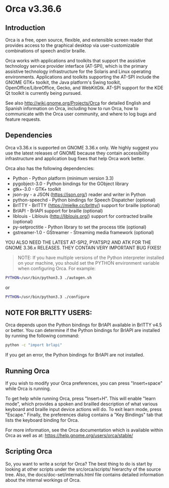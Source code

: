 # Orca v3.36.6

## Introduction

Orca is a free, open source, flexible, and extensible screen reader
that provides access to the graphical desktop via user-customizable
combinations of speech and/or braille.

Orca works with applications and toolkits that support the assistive
technology service provider interface (AT-SPI), which is the primary
assistive technology infrastructure for the Solaris and Linux
operating environments.  Applications and toolkits supporting the
AT-SPI include the GNOME GTK+ toolkit, the Java platform's Swing
toolkit, OpenOffice/LibreOffice, Gecko, and WebKitGtk.  AT-SPI support
for the KDE Qt toolkit is currently being pursued.

See also <http://wiki.gnome.org/Projects/Orca> for detailed English and Spanish
information on Orca, including how to run Orca, how to communicate
with the Orca user community, and where to log bugs and feature
requests.


## Dependencies

Orca v3.36.x is supported on GNOME 3.36.x only.  We highly suggest you
use the latest releases of GNOME because they contain accessibility
infrastructure and application bug fixes that help Orca work better.

Orca also has the following dependencies:

* Python           - Python platform (minimum version 3.3)
* pygobject-3.0    - Python bindings for the GObject library
* gtk+-3.0         - GTK+ toolkit
* json-py          - a JSON (<https://json.org/>) reader and writer in Python
* python-speechd   - Python bindings for Speech Dispatcher (optional)
* BrlTTY           - BrlTTY (<https://mielke.cc/brltty/>) support for braille (optional)
* BrlAPI           - BrlAPI support for braille (optional)
* liblouis         - Liblouis (<http://liblouis.org/>) support for contracted braille (optional)
* py-setproctitle  - Python library to set the process title (optional)
* gstreamer-1.0    - GStreamer - Streaming media framework (optional)

YOU ALSO NEED THE LATEST AT-SPI2, PYATSPI2 AND ATK FOR THE GNOME 3.36.x
RELEASES.  THEY CONTAIN VERY IMPORTANT BUG FIXES!

> NOTE: If you have multiple versions of the Python interpreter installed
on your machine, you should set the PYTHON environment variable when
configuring Orca.  For example:

```sh
PYTHON=/usr/bin/python3.3 ./autogen.sh
```

or

```sh
PYTHON=/usr/bin/python3.3 ./configure
```

## NOTE FOR BRLTTY USERS:

Orca depends upon the Python bindings for BrlAPI available in BrlTTY v4.5
or better.  You can determine if the Python bindings for BrlAPI are
installed by running the following command:

```sh
python -c "import brlapi"
```

If you get an error, the Python bindings for BrlAPI are not installed.

## Running Orca

If you wish to modify your Orca preferences, you can press "Insert+space"
while Orca is running.

To get help while running Orca, press "Insert+H".  This will enable
"learn mode", which provides a spoken and brailled description of what
various keyboard and braille input device actions will do.  To exit
learn mode, press "Escape."  Finally, the preferences dialog contains
a "Key Bindings" tab that lists the keyboard binding for Orca.

For more information, see the Orca documentation which is available
within Orca as well as at: <https://help.gnome.org/users/orca/stable/>

## Scripting Orca

So, you want to write a script for Orca?  The best thing to do is 
start by looking at other scripts under the src/orca/scripts/ hierarchy
of the source tree.  Also, the docs/doc-set/internals.html file contains
detailed information about the internal workings of Orca.

